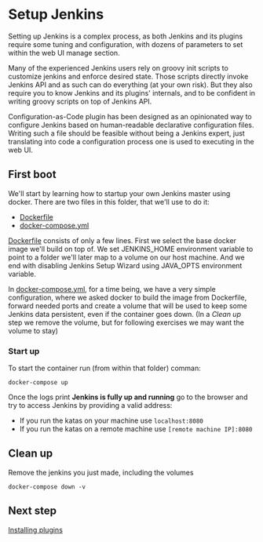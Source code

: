 # Setup Jenkins 

Setting up Jenkins is a complex process, as both Jenkins and its plugins require some tuning and configuration, with dozens of parameters to set within the web UI manage section.

Many of the experienced Jenkins users rely on groovy init scripts to customize jenkins and enforce desired state. Those scripts directly invoke Jenkins API and as such can do everything (at your own risk). But they also require you to know Jenkins and its plugins' internals, and to be confident in writing groovy scripts on top of Jenkins API.

Configuration-as-Code plugin has been designed as an opinionated way to configure Jenkins based on human-readable declarative configuration files. Writing such a file should be feasible without being a Jenkins expert, just translating into code a configuration process one is used to executing in the web UI.

## First boot

We'll start by learning how to startup your own Jenkins master using docker. There are two files in this folder, that we'll use to do it:
* [Dockerfile](Dockerfile)
* [docker-compose.yml](docker-compose.yml)

[Dockerfile](Dockerfile) consists of only a few lines. First we select the base docker image we'll build on top of. We set JENKINS_HOME environment variable to point to a folder we'll later map to a volume on our host machine. And we end with disabling Jenkins Setup Wizard using JAVA_OPTS environment variable.

In [docker-compose.yml](docker-compose.yml), for a time being, we have a very simple configuration, where we asked docker to build the image from Dockerfile, forward needed ports and create a volume that will be used to keep some Jenkins data persistent, even if the container goes down. (In a *Clean up* step we remove the volume, but for following exercises we may want the volume to stay)

### Start up

To start the container run (from within that folder) comman:

`docker-compose up`

Once the logs print **Jenkins is fully up and running** go to the browser and try to access Jenkins by providing a valid address:
* If you run the katas on your machine use `localhost:8080`
* If you run the katas on a remote machine use `[remote machine IP]:8080`

## Clean up

Remove the jenkins you just made, including the volumes

`docker-compose down -v`

## Next step

[Installing plugins](../installing-plugins/README.md)